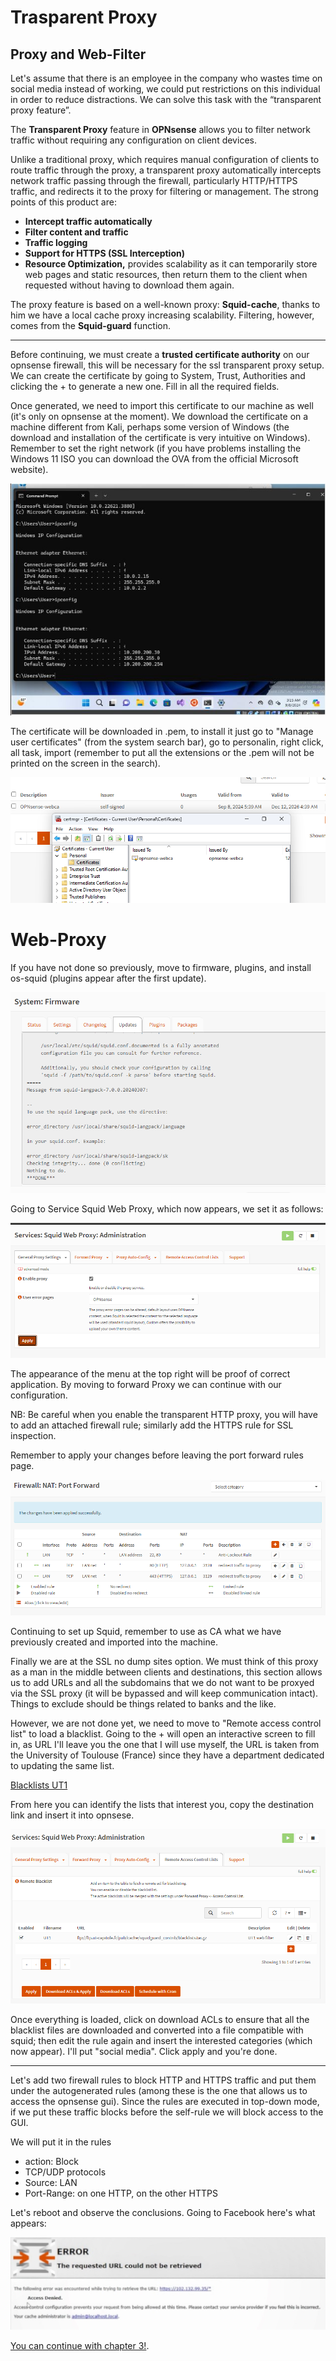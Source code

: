 # Trasparent Proxy

## Proxy and Web-Filter
Let's assume that there is an employee in the company who wastes time on social media instead of working, we could put restrictions on this individual in order to reduce distractions.
We can solve this task with the “transparent proxy feature”.


The **Transparent Proxy** feature in **OPNsense** allows you to filter network traffic without requiring any configuration on client devices.

Unlike a traditional proxy, which requires manual configuration of clients to route traffic through the proxy, a transparent proxy automatically intercepts network traffic passing through the firewall, particularly HTTP/HTTPS traffic, and redirects it to the proxy for filtering or management.
The strong points of this product are:

- **Intercept traffic automatically**
- **Filter content and traffic**
- **Traffic logging**
- **Support for HTTPS (SSL Interception)**
- **Resource Optimization,** provides scalability as it can temporarily store web pages and static resources, then return them to the client when requested without having to download them again.

The proxy feature is based on a well-known proxy: **Squid-cache**, thanks to him we have a local cache proxy increasing scalability.
Filtering, however, comes from the **Squid-guard** function.

---

Before continuing, we must create a **trusted certificate authority** on our opnsense firewall, this will be necessary for the ssl transparent proxy setup.
We can create the certificate by going to System, Trust, Authorities and clicking the + to generate a new one. Fill in all the required fields.

Once generated, we need to import this certificate to our machine as well (it's only on opnsense at the moment).
We download the certificate on a machine different from Kali, perhaps some version of Windows (the download and installation of the certificate is very intuitive on Windows).
Remember to set the right network (if you have problems installing the Windows 11 ISO you can download the OVA from the official Microsoft website).

![Add Integrations](./Assets/ch2im1.jpg)

The certificate will be downloaded in .pem, to install it just go to "Manage user certificates" (from the system search bar), go to personalin, right click, all task, import (remember to put all the extensions or the .pem will not be printed on the screen in the search).

![Add Integrations](./Assets/ch2im2.png)

# Web-Proxy


If you have not done so previously, move to firmware, plugins, and install os-squid (plugins appear after the first update).

![Add Integrations](./Assets/ch2im3.png)

Going to Service Squid Web Proxy, which now appears, we set it as follows:

![Add Integrations](./Assets/ch2im4.png)

The appearance of the menu at the top right will be proof of correct application.
By moving to forward Proxy we can continue with our configuration. 

NB: Be careful when you enable the transparent HTTP proxy, you will have to add an attached firewall rule; similarly add the HTTPS rule for SSL inspection.

Remember to apply your changes before leaving the port forward rules page.

![Add Integrations](./Assets/ch2im5.png)

Continuing to set up Squid, remember to use as CA what we have previously created and imported into the machine.

Finally we are at the SSL no dump sites option. 
We must think of this proxy as a man in the middle between clients and destinations, this section allows us to add URLs and all the subdomains that we do not want to be proxyed via the SSL proxy (it will be bypassed and will keep communication intact).
Things to exclude should be things related to banks and the like.

However, we are not done yet, we need to move to "Remote access control list" to load a blacklist.
Going to the + will open an interactive screen to fill in, as URL I'll leave you the one that I will use myself, the URL is taken from the University of Toulouse (France) since they have a department dedicated to updating the same list.

[Blacklists UT1](https://dsi.ut-capitole.fr/blacklists/index_en.php)

From here you can identify the lists that interest you, copy the destination link and insert it into opnsese.

![Add Integrations](./Assets/ch2im6.png)

Once everything is loaded, click on download ACLs to ensure that all the blacklist files are downloaded and converted into a file compatible with squid; then edit the rule again and insert the interested categories (which now appear).
I'll put "social media". 
Click apply and you're done.

---

Let's add two firewall rules to block HTTP and HTTPS traffic and put them under the autogenerated rules (among these is the one that allows us to access the opnsense gui).
Since the rules are executed in top-down mode, if we put these traffic blocks before the self-rule we will block access to the GUI.

We will put it in the rules 

- action: Block
- TCP/UDP protocols
- Source: LAN
- Port-Range: on one HTTP, on the other HTTPS

Let's reboot and observe the conclusions. Going to Facebook here's what appears:

![Add Integrations](./Assets/ch2im7.jpeg)

[You can continue with chapter 3!](./Chapter3-HL.md).
